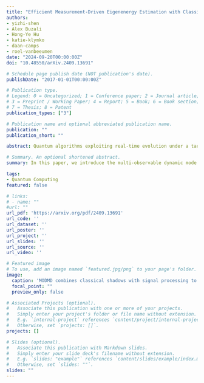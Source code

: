 ```yaml
---
title: "Efficient Measurement-Driven Eigenenergy Estimation with Classical Shadows"
authors:
- yizhi-shen
- Alex Buzali
- Hong-Ye Hu
- katie-klymko
- daan-camps
- roel-vanbeeumen
date: "2024-09-20T00:00:00Z"
doi: "10.48550/arXiv.2409.13691"

# Schedule page publish date (NOT publication's date).
publishDate: "2017-01-01T00:00:00Z"

# Publication type.
# Legend: 0 = Uncategorized; 1 = Conference paper; 2 = Journal article;
# 3 = Preprint / Working Paper; 4 = Report; 5 = Book; 6 = Book section;
# 7 = Thesis; 8 = Patent
publication_types: ["3"]

# Publication name and optional abbreviated publication name.
publication: ""
publication_short: ""

abstract: Quantum algorithms exploiting real-time evolution under a target Hamiltonian have demonstrated remarkable efficiency in extracting key spectral information. However, the broader potential of these methods, particularly beyond ground state calculations, is underexplored. In this work, we introduce the framework of multi-observable dynamic mode decomposition (MODMD), which combines the observable dynamic mode decomposition, a measurement-driven eigensolver tailored for near-term implementation, with classical shadow tomography. MODMD leverages random scrambling in the classical shadow technique to construct, with exponentially reduced resource requirements, a signal subspace that encodes rich spectral information. Notably, we replace typical Hadamard-test circuits with a protocol designed to predict low-rank observables, thus marking a new application of classical shadow tomography for predicting many low-rank observables. We establish theoretical guarantees on the spectral approximation from MODMD, taking into account distinct sources of error. In the ideal case, we prove that the spectral error scales as exp(−ΔE tmax), where ΔE is the Hamiltonian spectral gap and tmax is the maximal simulation time. This analysis provides a rigorous justification of the rapid convergence observed across simulations. To demonstrate the utility of our framework, we consider its application to fundamental tasks, such as determining the low-lying, i.e. ground or excited, energies of representative many-body systems. Our work paves the path for efficient designs of measurement-driven algorithms on near-term and early fault-tolerant quantum devices.

# Summary. An optional shortened abstract.
summary: In this paper, we introduce the multi-observable dynamic mode decomposition (MODMD) approach combining ODMD with classical shadows for efficient low-lying energy computations on near-term and early fault-tolerant quantum computers.

tags:
- Quantum Computing
featured: false

# links:
# - name: ""
#url: ""
url_pdf: 'https://arxiv.org/pdf/2409.13691'
url_code: ''
url_dataset: ''
url_poster: ''
url_project: ''
url_slides: ''
url_source: ''
url_video: ''

# Featured image
# To use, add an image named `featured.jpg/png` to your page's folder. 
image:
  caption: 'MODMD combines classical shadows with signal processing to extract spectral information of low-lying energies.'
  focal_point: ""
  preview_only: false

# Associated Projects (optional).
#   Associate this publication with one or more of your projects.
#   Simply enter your project's folder or file name without extension.
#   E.g. `internal-project` references `content/project/internal-project/index.md`.
#   Otherwise, set `projects: []`.
projects: []

# Slides (optional).
#   Associate this publication with Markdown slides.
#   Simply enter your slide deck's filename without extension.
#   E.g. `slides: "example"` references `content/slides/example/index.md`.
#   Otherwise, set `slides: ""`.
slides: ""
---
```


